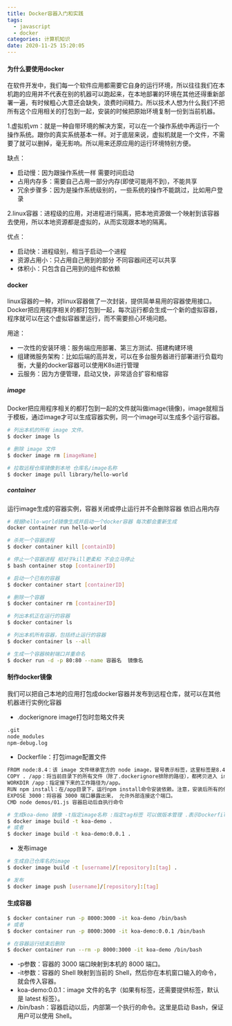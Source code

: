 ```yaml
---
title: Docker容器入门和实践
tags:
  - javascript
  - docker
categories: 计算机知识
date: 2020-11-25 15:20:05
---
```


#### 为什么要使用docker

在软件开发中，我们每一个软件应用都需要它自身的运行环境，所以往往我们在本机跑的应用并不代表在别的机器可以跑起来，在本地部署的环境在其他还得重新部署一遍，有时候粗心大意还会缺失，浪费时间精力。所以技术人想为什么我们不把所有这个应用相关的打包到一起，安装的时候把原始环境复制一份到当前机器。

1.虚拟机vm：就是一种自带环境的解决方案，可以在一个操作系统中再运行一个操作系统。跟你的真实系统基本一样。对于底层来说，虚拟机就是一个文件，不需要了就可以删掉，毫无影响。所以用来还原应用的运行环境特别方便。

缺点：

- 启动慢：因为跟操作系统一样  需要时间启动
- 占用内存多：需要自己占用一部分内存(即使可能用不到)，不能共享
- 冗余步骤多：因为是操作系统级别的，一些系统的操作不能跳过，比如用户登录

2.linux容器：进程级的应用，对进程进行隔离，把本地资源做一个映射到该容器去使用，所以本地资源都是虚拟的，从而实现跟本地的隔离。

优点：

- 启动快：进程级别，相当于启动一个进程
- 资源占用小：只占用自己用到的部分 不同容器间还可以共享
- 体积小：只包含自己用到的组件和依赖

#### docker

linux容器的一种，对linux容器做了一次封装，提供简单易用的容器使用接口。Docker把应用程序相关的都打包到一起，每次运行都会生成一个新的虚拟容器，程序就可以在这个虚拟容器里运行，而不需要担心环境问题。

用途：

- 一次性的安装环境：服务端应用部署、第三方测试、搭建构建环境
- 组建微服务架构：比如后端的高并发，可以在多台服务器进行部署进行负载均衡，大量的docker容器可以使用K8s进行管理
- 云服务：因为方便管理，启动又快，非常适合扩容和缩容

##### image

Docker把应用程序相关的都打包到一起的文件就叫做image(镜像)，image就相当于模板，通过image才可以生成容器实例，同一个image可以生成多个运行容器。

```bash
# 列出本机的所有 image 文件。
$ docker image ls

# 删除 image 文件
$ docker image rm [imageName]

# 拉取远程仓库镜像到本地 仓库名/image名称
$ docker image pull library/hello-world
```

##### container

运行image生成的容器实例，容器关闭或停止运行并不会删除容器 依旧占用内存

```bash
# 根据hello-world镜像生成并启动一个docker容器 每次都会重新生成
docker container run hello-world

# 杀死一个容器进程
$ docker container kill [containID]

# 停止一个容器进程 相对于kill更柔和 不会立马停止
$ bash container stop [containerID]

# 启动一个已有的容器  
$ docker container start [containerID]

# 删除一个容器
$ docker container rm [containerID]

# 列出本机正在运行的容器
$ docker container ls

# 列出本机所有容器，包括终止运行的容器
$ docker container ls --all

# 生成一个容器映射端口并重命名
$ docker run -d -p 80:80 --name 容器名  镜像名
```

#### 制作docker镜像

我们可以把自己本地的应用打包成docker容器并发布到远程仓库，就可以在其他机器进行实例化容器

- .dockerignore image打包时忽略文件夹

```txt
.git
node_modules
npm-debug.log
```

- Dockerfile：打包image配置文件

```bash
FROM node:8.4：该 image 文件继承官方的 node image，冒号表示标签，这里标签是8.4，即8.4版本的 node。
COPY . /app：将当前目录下的所有文件（除了.dockerignore排除的路径），都拷贝进入 image 文件的/app目录。
WORKDIR /app：指定接下来的工作路径为/app。
RUN npm install：在/app目录下，运行npm install命令安装依赖。注意，安装后所有的依赖，都将打包进入 image 文件。RUN命令都在打包完成前执行
EXPOSE 3000：将容器 3000 端口暴露出来， 允许外部连接这个端口。
CMD node demos/01.js 容器启动后自执行命令

# 生成koa-demo 镜像 -t指定image名称 :指定tag标签 可以做版本管理 .表示Dockerfile配置文件的路径
$ docker image build -t koa-demo .
# 或者
$ docker image build -t koa-demo:0.0.1 .
```

- 发布image

```bash
# 生成自己仓库名的image
$ docker image build -t [username]/[repository]:[tag] .

# 发布
$ docker image push [username]/[repository]:[tag]
```

#### 生成容器

```bash
$ docker container run -p 8000:3000 -it koa-demo /bin/bash
# 或者
$ docker container run -p 8000:3000 -it koa-demo:0.0.1 /bin/bash

# 在容器运行结束后删除
$ docker container run --rm -p 8000:3000 -it koa-demo /bin/bash
```

- -p参数：容器的 3000 端口映射到本机的 8000 端口。
- -it参数：容器的 Shell 映射到当前的 Shell，然后你在本机窗口输入的命令，就会传入容器。
- koa-demo:0.0.1：image 文件的名字（如果有标签，还需要提供标签，默认是 latest 标签）。
- /bin/bash：容器启动以后，内部第一个执行的命令。这里是启动 Bash，保证用户可以使用 Shell。
